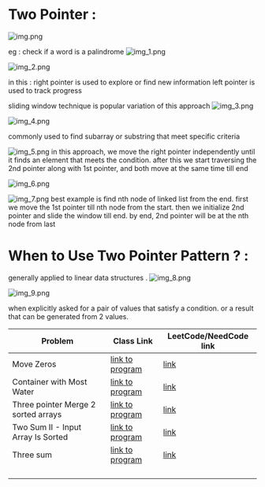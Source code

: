 # **Two Pointer :**

![img.png](img.png)

eg : check if a word is a palindrome
![img_1.png](img_1.png)

![img_2.png](img_2.png)

in this : right pointer is used to explore or find new information
left pointer is used to track progress

sliding window technique is popular variation of this approach
![img_3.png](img_3.png)

![img_4.png](img_4.png)

commonly used to find subarray or substring that meet specific criteria

![img_5.png](img_5.png)
in this approach, we move the right pointer independently until it finds an element that meets the condition.
after this we start traversing the 2nd pointer along with 1st pointer, and both move at the same time till end

![img_6.png](img_6.png)

![img_7.png](img_7.png)
best example is find nth node of linked list from the end.
first we move the 1st pointer till nth node from the start.
then we initialize 2nd pointer and slide the window till end. by end, 2nd pointer will be at the nth node from last

# **When to Use Two Pointer Pattern ? :** 
generally applied to linear data structures .
![img_8.png](img_8.png)


![img_9.png](img_9.png)

when explicitly asked for a pair of values that satisfy a condition. or a result that can be generated from 2 values.


| Problem                             | Class Link | LeetCode/NeedCode link                                                  |
|-------------------------------------|------------|-------------------------------------------------------------------------|
| Move Zeros                          |[link to program ](../classes/MoveZeros.java)       | [link](https://leetcode.com/problems/move-zeroes/description/)          |
| Container with Most Water           |[link to program ](../classes/ContainerWithMostWater.java)     | [link](https://leetcode.com/problems/container-with-most-water/)        |
| Three pointer Merge 2 sorted arrays |[link to program ](../classes/MergeSortedArrays.java)     | [link](https://leetcode.com/problems/merge-sorted-array/)               |
| Two Sum II - Input Array Is Sorted  |[link to program ](../classes/TwoSumWithoutAuxillarySpace.java)        | [link](https://leetcode.com/problems/two-sum-ii-input-array-is-sorted/) |
| Three sum                           |[link to program ](../classes/ThreeSum.java)            | [link](https://leetcode.com/problems/3sum/description/)                 |
|                                     |            |                                                                         |
|                                     |            |                                                                         |
|                                     |            |                                                                         |
|                                     |            |                                                                         |

